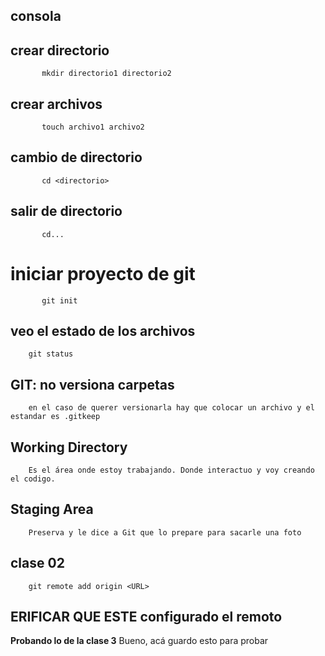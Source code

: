 ## consola

## crear directorio

           mkdir directorio1 directorio2

## crear archivos

           touch archivo1 archivo2

## cambio de directorio

           cd <directorio>

## salir de directorio
          
           cd...

# iniciar proyecto de git

           git init

## veo el estado de los archivos

        git status

## GIT: no versiona carpetas

        en el caso de querer versionarla hay que colocar un archivo y el estandar es .gitkeep

## Working Directory

        Es el área onde estoy trabajando. Donde interactuo y voy creando el codigo.

 ## Staging Area

        Preserva y le dice a Git que lo prepare para sacarle una foto


## clase 02

        git remote add origin <URL>
        
## ERIFICAR QUE ESTE configurado el remoto   

**Probando lo de la clase 3**
        Bueno, acá guardo esto para probar
        
        